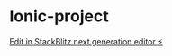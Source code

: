 # Ionic-project

[Edit in StackBlitz next generation editor ⚡️](https://stackblitz.com/~/github.com/alanuv7v/Ionic-project)